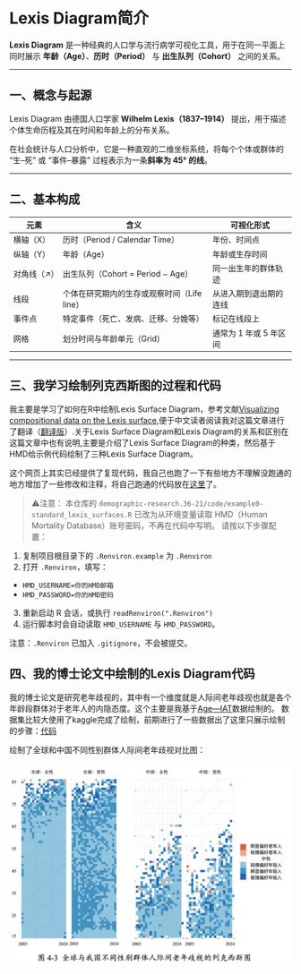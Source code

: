 # Lexis Diagram简介

**Lexis Diagram** 是一种经典的人口学与流行病学可视化工具，用于在同一平面上同时展示 **年龄（Age）**、**历时（Period）** 与 **出生队列（Cohort）** 之间的关系。

---

## 一、概念与起源

Lexis Diagram 由德国人口学家 **Wilhelm Lexis（1837–1914）** 提出，用于描述个体生命历程及其在时间和年龄上的分布关系。

在社会统计与人口分析中，它是一种直观的二维坐标系统，将每个个体或群体的 “生–死” 或 “事件–暴露” 过程表示为一条**斜率为 45° 的线**。

---

## 二、基本构成

| 元素       | 含义                                      | 可视化形式                          |
|------------|-------------------------------------------|-------------------------------------|
| 横轴（X）  | 历时（Period / Calendar Time）             | 年份、时间点                        |
| 纵轴（Y）  | 年龄（Age）                               | 年龄或生存时间                      |
| 对角线（↗）| 出生队列（Cohort = Period − Age）         | 同一出生年的群体轨迹                |
| 线段       | 个体在研究期内的生存或观察时间（Life line） | 从进入期到退出期的连线              |
| 事件点     | 特定事件（死亡、发病、迁移、分娩等）      | 标记在线段上                        |
| 网格       | 划分时间与年龄单元（Grid）                | 通常为 1 年或 5 年区间              |



---

## 三、我学习绘制列克西斯图的过程和代码

我主要是学习了如何在R中绘制Lexis Surface Diagram，参考文献[Visualizing compositional data on the Lexis surface](https://www.demographic-research.org/articles/volume/36/21/),便于中文读者阅读我对这篇文章进行了翻译（[翻译版](https://github.com/Lingjun-Liu/Lexis_diagram/blob/main/Lexis翻译对照.pdf)）.关于Lexis Surface Diagram和Lexis Diagram的关系和区别在这篇文章中也有说明,主要是介绍了Lexis Surface Diagram的种类，然后基于HMD给示例代码绘制了三种Lexis Surface Diagram。

这个网页上其实已经提供了复现代码，我自己也跑了一下有些地方不理解没跑通的地方增加了一些修改和注释，将自己跑通的代码放在[这里](https://github.com/Lingjun-Liu/Lexis_diagram/tree/main/demographic-research.36-21)了。

> ⚠️注意：
 本仓库的 `demographic-research.36-21/code/example0-standard_lexis_surfaces.R` 已改为从环境变量读取 HMD（Human Mortality Database）账号密码，不再在代码中写明。
 请按以下步骤配置：
 1. 复制项目根目录下的 `.Renviron.example` 为 `.Renviron`
 2. 打开 `.Renviron`，填写：
   - `HMD_USERNAME=你的HMD邮箱`
   - `HMD_PASSWORD=你的HMD密码`
 3. 重新启动 R 会话，或执行 `readRenviron(".Renviron")`
 4. 运行脚本时会自动读取 `HMD_USERNAME` 与 `HMD_PASSWORD`。

 注意：`.Renviron` 已加入 `.gitignore`，不会被提交。

## 四、我的博士论文中绘制的Lexis Diagram代码

我的博士论文是研究老年歧视的，其中有一个维度就是人际间老年歧视也就是各个年龄段群体对于老年人的内隐态度。这个主要是我基于[Age—IAT](https://osf.io/search?search=Age%20IAT)数据绘制的。
数据集比较大使用了kaggle完成了绘制，前期进行了一些数据出了这里只展示绘制的步骤：[代码](https://github.com/Lingjun-Liu/Lexis_diagram/blob/main/step2-iat-global-cn-lexis.ipynb)

绘制了全球和中国不同性别群体人际间老年歧视对比图：

![全球和中国不同性别群体人际间老年歧视对比图](./lexis_diagram_of_age-iat.jpg)






